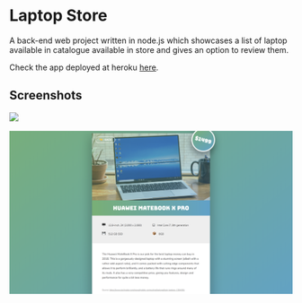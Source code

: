 # Laptop Store

A back-end web project written in node.js which showcases a list of laptop available in catalogue available in store and gives an option to review them.

Check the app deployed at heroku [here](https://sg-laptop-store.herokuapp.com/).

## Screenshots
![](https://github.com/shubhamgupta2901/laptop-store/blob/master/screenshots/laptop-store-1.png "")

![](https://github.com/shubhamgupta2901/laptop-store/blob/master/screenshots/laptop-store-2.png "")

